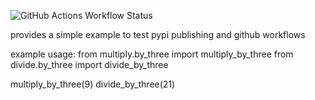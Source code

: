 ![GitHub Actions Workflow Status](https://github.com/k4144/pypi_packaging_turorial/actions/workflows/tests.yml/badge.svg)


provides a simple example to test pypi publishing and github workflows


example usage:
from multiply.by_three import multiply_by_three
from divide.by_three import divide_by_three

multiply_by_three(9)
divide_by_three(21)
